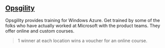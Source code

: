 ##  [Opsgility](http://www.opsgility.com/)

Opsgility provides training for Windows Azure.  Get trained by some of the folks who have actually worked at Microsoft with the product teams.  They offer online and custom courses.

> 1 winner at each location wins a voucher for an online course.